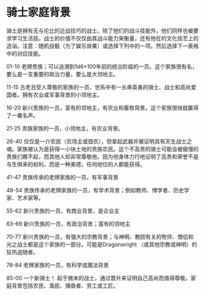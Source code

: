 # 骑士家庭背景

骑士是拥有无与伦比的近战技巧的战士。除了他们的战斗技能外，他们同样也被要求学习生活技。战士的价值不仅仅由其战斗能力来衡量，还有他在的文化技艺上的造诣。注意：随机投骰（为了娱乐效果）或选择下列中的一项。然后选择下一表格中的对应技能。

01-10
老牌贵族；可以追溯到1d6\*100年前的统治阶级的一员。这个家族很有名，要么是一支重要的政治力量，要么是大领地主。

11-15
古老且受人尊敬的家族的一员，世系中有一长串英勇的骑士、战士和高尚爱国者。拥有农业或军事背景的小领地主。

16-20
新兴贵族的一员，富有的领地主，有农业和畜牧背景。这个家族很快就赢得了一番名声。

21-25 贵族家族的一员，小领地主，有农业背景。

26-40
仅仅是一介农民（农场主或佃农），但拿起武器并被证明具有天生战士之魂。家族被认为是获得一小块土地的贵族农民。这个不高贵的骑士可能会被傲慢的贵族们瞧不起，而其他人却非常尊敬他，因为他身体力行地证明了高贵和荣誉不是与生俱来的权利，而是一种美德，任何地位的人都能获得。

41-47 贵族传承的老牌家族的一员，有军事背景

48-54
贵族传承的老牌家族的一员，有学术背景；例如教师、博学者、历史学家、艺术家等。

55-62 新兴贵族的一员，有商业背景，是企业主

63-69 新兴贵族的一员，有政治背景；富有的领地主

70-77
新兴贵族的一员，有强大的宗教背景；与神明、教团有关的牧师、僧侣和光之战士都是这个家族的一部分。可能是Dragonwright
（或其他宗教或神明）的狂热追随者。

78-84 老牌家族的一员，有科学或魔法背景

85-00 一个新骑士！
起于微末的战士，通过晋升来证明自己高尚而值得尊敬。家庭背景包括农民、渔民、捕兽者、劳工或工匠。

